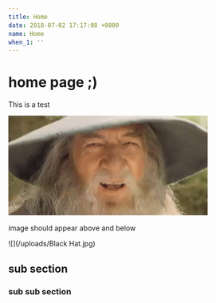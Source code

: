 ```yaml
---
title: Home
date: 2018-07-02 17:17:08 +0800
name: Home
when_1: ''
---
```

# home page ;)

This is a test

![](/uploads/68747470733a2f2f6d656469612e67697068792e636f6d2f6d656469612f546364705a775944506c5758432f67697068792e676966.gif)

image should appear above and below

![](/uploads/Black Hat.jpg)

## sub section

### sub sub section